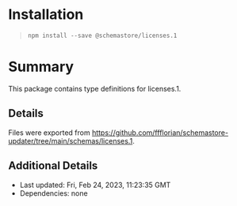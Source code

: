 # Installation
> `npm install --save @schemastore/licenses.1`

# Summary
This package contains type definitions for licenses.1.

## Details
Files were exported from https://github.com/ffflorian/schemastore-updater/tree/main/schemas/licenses.1.

## Additional Details
* Last updated: Fri, Feb 24, 2023, 11:23:35 GMT
* Dependencies: none
